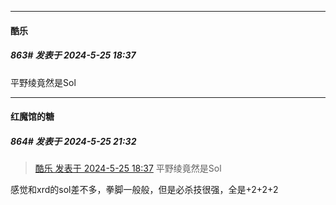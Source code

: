 ﻿
*****

####  酷乐  
##### 863#       发表于 2024-5-25 18:37

平野绫竟然是Sol


*****

####  红魔馆的糖  
##### 864#       发表于 2024-5-25 21:32

<blockquote><a href="httphttps://bbs.saraba1st.com/2b/forum.php?mod=redirect&amp;goto=findpost&amp;pid=64999951&amp;ptid=1912344" target="_blank">酷乐 发表于 2024-5-25 18:37</a>
平野绫竟然是Sol</blockquote>
感觉和xrd的sol差不多，拳脚一般般，但是必杀技很强，全是+2+2+2

